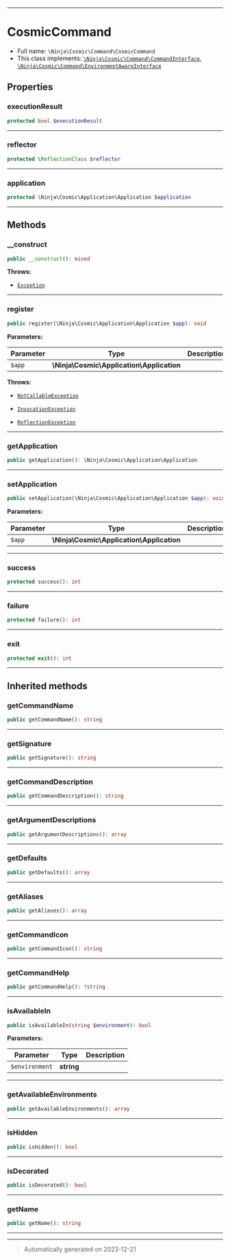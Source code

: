 ***

# CosmicCommand





* Full name: `\Ninja\Cosmic\Command\CosmicCommand`
* This class implements:
[`\Ninja\Cosmic\Command\CommandInterface`](./CommandInterface.md), [`\Ninja\Cosmic\Command\EnvironmentAwareInterface`](./EnvironmentAwareInterface.md)



## Properties


### executionResult



```php
protected bool $executionResult
```






***

### reflector



```php
protected \ReflectionClass $reflector
```






***

### application



```php
protected \Ninja\Cosmic\Application\Application $application
```






***

## Methods


### __construct



```php
public __construct(): mixed
```











**Throws:**

- [`Exception`](../../../Exception.md)



***

### register



```php
public register(\Ninja\Cosmic\Application\Application $app): void
```








**Parameters:**

| Parameter | Type | Description |
|-----------|------|-------------|
| `$app` | **\Ninja\Cosmic\Application\Application** |  |




**Throws:**

- [`NotCallableException`](../../../Invoker/Exception/NotCallableException.md)

- [`InvocationException`](../../../Invoker/Exception/InvocationException.md)

- [`ReflectionException`](../../../ReflectionException.md)



***

### getApplication



```php
public getApplication(): \Ninja\Cosmic\Application\Application
```












***

### setApplication



```php
public setApplication(\Ninja\Cosmic\Application\Application $app): void
```








**Parameters:**

| Parameter | Type | Description |
|-----------|------|-------------|
| `$app` | **\Ninja\Cosmic\Application\Application** |  |





***

### success



```php
protected success(): int
```












***

### failure



```php
protected failure(): int
```












***

### exit



```php
protected exit(): int
```












***


## Inherited methods


### getCommandName



```php
public getCommandName(): string
```












***

### getSignature



```php
public getSignature(): string
```












***

### getCommandDescription



```php
public getCommandDescription(): string
```












***

### getArgumentDescriptions



```php
public getArgumentDescriptions(): array
```












***

### getDefaults



```php
public getDefaults(): array
```












***

### getAliases



```php
public getAliases(): array
```












***

### getCommandIcon



```php
public getCommandIcon(): string
```












***

### getCommandHelp



```php
public getCommandHelp(): ?string
```












***

### isAvailableIn



```php
public isAvailableIn(string $environment): bool
```








**Parameters:**

| Parameter | Type | Description |
|-----------|------|-------------|
| `$environment` | **string** |  |





***

### getAvailableEnvironments



```php
public getAvailableEnvironments(): array
```












***

### isHidden



```php
public isHidden(): bool
```












***

### isDecorated



```php
public isDecorated(): bool
```












***

### getName



```php
public getName(): string
```












***


***
> Automatically generated on 2023-12-21
